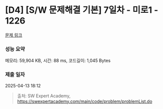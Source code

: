 # [D4] [S/W 문제해결 기본] 7일차 - 미로1 - 1226 

[문제 링크](https://swexpertacademy.com/main/code/problem/problemDetail.do?contestProbId=AV14vXUqAGMCFAYD) 

### 성능 요약

메모리: 59,904 KB, 시간: 88 ms, 코드길이: 1,045 Bytes

### 제출 일자

2025-04-13 18:12



> 출처: SW Expert Academy, https://swexpertacademy.com/main/code/problem/problemList.do
